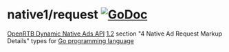# native1/request [![GoDoc](https://godoc.org/github.com/prebid/openrtb/native1/request?status.svg)](https://pkg.go.dev/github.com/prebid/openrtb/v1/native1/request)

[OpenRTB Dynamic Native Ads API](https://iabtechlab.com/standards/openrtb-native/) [1.2](https://iabtechlab.com/wp-content/uploads/2016/07/OpenRTB-Native-Ads-Specification-Final-1.2.pdf) section "4 Native Ad Request Markup Details" types for [Go programming language](https://golang.org/)
